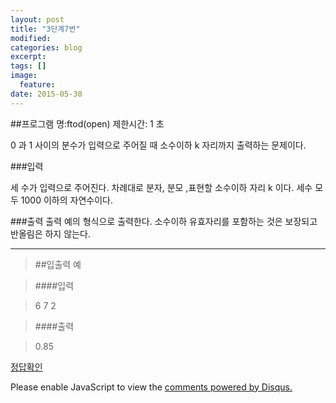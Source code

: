```yaml
---
layout: post
title: "3단계7번"
modified:
categories: blog
excerpt:
tags: []
image:
  feature:
date: 2015-05-30
---
```

##프로그램 명:ftod(open)
제한시간: 1 초

0 과 1 사이의 분수가 입력으로 주어질 때 소수이하 k 자리까지 출력하는 문제이다. 


###입력


세 수가 입력으로 주어진다. 
차례대로 분자, 분모 ,표현할 소수이하 자리 k 이다. 세수 모두 1000 이하의 자연수이다. 



###출력
출력 예의 형식으로 출력한다. 
소수이하 유효자리를 포함하는 것은 보장되고 반올림은 하지 않는다. 



-------
> ##입출력 예

>####입력

>6 7 2


>####출력

>0.85


[정답확인]

[정답확인]: http://183.106.113.109/judgeonline/showmessage.php?pname=ftod

<div id="disqus_thread"></div>
<script type="text/javascript">
    /* * * CONFIGURATION VARIABLES * * */
    var disqus_shortname = 'junyoung0225';
    
    /* * * DON'T EDIT BELOW THIS LINE * * */
    (function() {
        var dsq = document.createElement('script'); dsq.type = 'text/javascript'; dsq.async = true;
        dsq.src = '//' + disqus_shortname + '.disqus.com/embed.js';
        (document.getElementsByTagName('head')[0] || document.getElementsByTagName('body')[0]).appendChild(dsq);
    })();
</script>
<noscript>Please enable JavaScript to view the <a href="https://disqus.com/?ref_noscript" rel="nofollow">comments powered by Disqus.</a></noscript>
